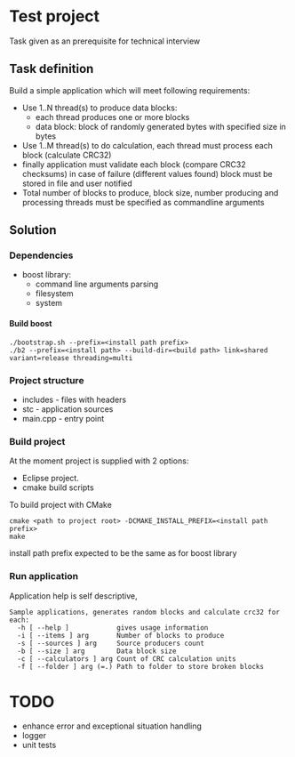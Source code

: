 # Test project
Task given as an prerequisite for technical interview

## Task definition

Build a simple application which will meet following requirements:
- Use 1..N thread(s) to produce data blocks: 
    - each thread produces one or more blocks
    - data block: block of randomly generated bytes with specified size in bytes 
- Use 1..M thread(s) to do calculation, each thread must process each block (calculate CRC32)
- finally application must validate each block (compare CRC32 checksums) in case of failure (different values found) block must be stored in file and user notified
- Total number of blocks to produce, block size, number producing and processing threads must be specified as commandline arguments 

## Solution


### Dependencies

- boost library: 
    - command line arguments parsing
    - filesystem
    - system

#### Build boost

    ./bootstrap.sh --prefix=<install path prefix>
    ./b2 --prefix=<install path> --build-dir=<build path> link=shared variant=release threading=multi    

### Project structure

* includes - files with headers
* stc      - application sources
* main.cpp - entry point

### Build project

At the moment project is supplied with 2 options:
- Eclipse project.
- cmake build scripts

To build project with CMake

```
cmake <path to project root> -DCMAKE_INSTALL_PREFIX=<install path prefix>
make
```

install path prefix expected to be the same as for boost library


### Run application

Application help is self descriptive,

```
Sample applications, generates random blocks and calculate crc32 for each:
  -h [ --help ]            gives usage information
  -i [ --items ] arg       Number of blocks to produce
  -s [ --sources ] arg     Source producers count
  -b [ --size ] arg        Data block size
  -c [ --calculators ] arg Count of CRC calculation units
  -f [ --folder ] arg (=.) Path to folder to store broken blocks
```


# TODO
- enhance error and exceptional situation handling
- logger
- unit tests